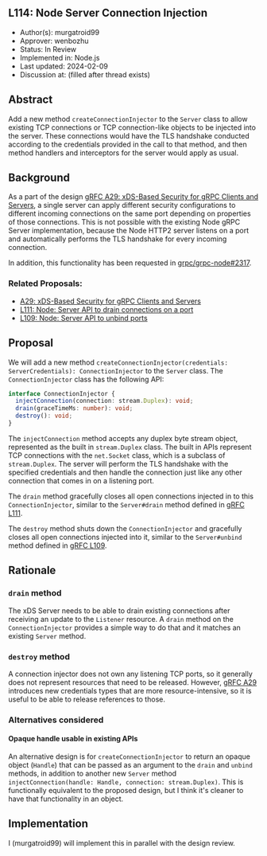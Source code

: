 L114: Node Server Connection Injection
----
* Author(s): murgatroid99
* Approver: wenbozhu
* Status: In Review
* Implemented in: Node.js
* Last updated: 2024-02-09
* Discussion at: <google group thread> (filled after thread exists)

## Abstract

Add a new method `createConnectionInjector` to the `Server` class to allow existing TCP connections or TCP connection-like objects to be injected into the server. These connections would have the TLS handshake conducted according to the credentials provided in the call to that method, and then method handlers and interceptors for the server would apply as usual.

## Background

As a part of the design [gRFC A29: xDS-Based Security for gRPC Clients and Servers][A29], a single server can apply different security configurations to different incoming connections on the same port depending on properties of those connections. This is not possible with the existing Node gRPC Server implementation, because the Node HTTP2 server listens on a port and automatically performs the TLS handshake for every incoming connection.

In addition, this functionality has been requested in [grpc/grpc-node#2317](https://github.com/grpc/grpc-node/issues/2317).

### Related Proposals:
* [A29: xDS-Based Security for gRPC Clients and Servers][A29]
* [L111: Node: Server API to drain connections on a port][L111]
* [L109: Node: Server API to unbind ports][L109]

## Proposal

We will add a new method `createConnectionInjector(credentials: ServerCredentials): ConnectionInjector` to the `Server` class. The `ConnectionInjector` class has the following API:

```ts
interface ConnectionInjector {
  injectConnection(connection: stream.Duplex): void;
  drain(graceTimeMs: number): void;
  destroy(): void;
}
```

The `injectConnection` method accepts any duplex byte stream object, represented as the built in `stream.Duplex` class. The built in APIs represent TCP connections with the `net.Socket` class, which is a subclass of `stream.Duplex`. The server will perform the TLS handshake with the specified credentials and then handle the connection just like any other connection that comes in on a listening port.

The `drain` method gracefully closes all open connections injected in to this `ConnectionInjector`, similar to the `Server#drain` method defined in [gRFC L111][L111].

The `destroy` method shuts down the `ConnectionInjector` and gracefully closes all open connections injected into it, similar to the `Server#unbind` method defined in [gRFC L109][L109].

## Rationale

### `drain` method

The xDS Server needs to be able to drain existing connections after receiving an update to the `Listener` resource. A `drain` method on the `ConnectionInjector` provides a simple way to do that and it matches an existing `Server` method.

### `destroy` method

A connection injector does not own any listening TCP ports, so it generally does not represent resources that need to be released. However, [gRFC A29][A29] introduces new credentials types that are more resource-intensive, so it is useful to be able to release references to those.

### Alternatives considered

#### Opaque handle usable in existing APIs

An alternative design is for `createConnectionInjector` to return an opaque object (`Handle`) that can be passed as an argument to the `drain` and `unbind` methods, in addition to another new `Server` method `injectConnection(handle: Handle, connection: stream.Duplex)`. This is functionally equivalent to the proposed design, but I think it's cleaner to have that functionality in an object.

## Implementation

I (murgatroid99) will implement this in parallel with the design review.

[A29]: https://github.com/grpc/proposal/blob/master/A29-xds-tls-security.md
[L111]: https://github.com/grpc/proposal/blob/master/L111-node-server-drain.md
[L109]: https://github.com/grpc/proposal/blob/master/L109-node-server-unbind.md
